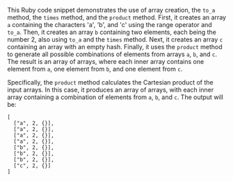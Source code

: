 This Ruby code snippet demonstrates the use of array creation, the `to_a` method, the `times` method, and the `product` method. First, it creates an array `a` containing the characters 'a', 'b', and 'c' using the range operator and `to_a`. Then, it creates an array `b` containing two elements, each being the number 2, also using `to_a` and the `times` method. Next, it creates an array `c` containing an array with an empty hash. Finally, it uses the `product` method to generate all possible combinations of elements from arrays `a`, `b`, and `c`. The result is an array of arrays, where each inner array contains one element from `a`, one element from `b`, and one element from `c`.

Specifically, the `product` method calculates the Cartesian product of the input arrays. In this case, it produces an array of arrays, with each inner array containing a combination of elements from `a`, `b`, and `c`. The output will be:

```
[
  ["a", 2, {}],
  ["a", 2, {}],
  ["a", 2, {}],
  ["a", 2, {}],
  ["b", 2, {}],
  ["b", 2, {}],
  ["b", 2, {}],
  ["c", 2, {}]
]
```

